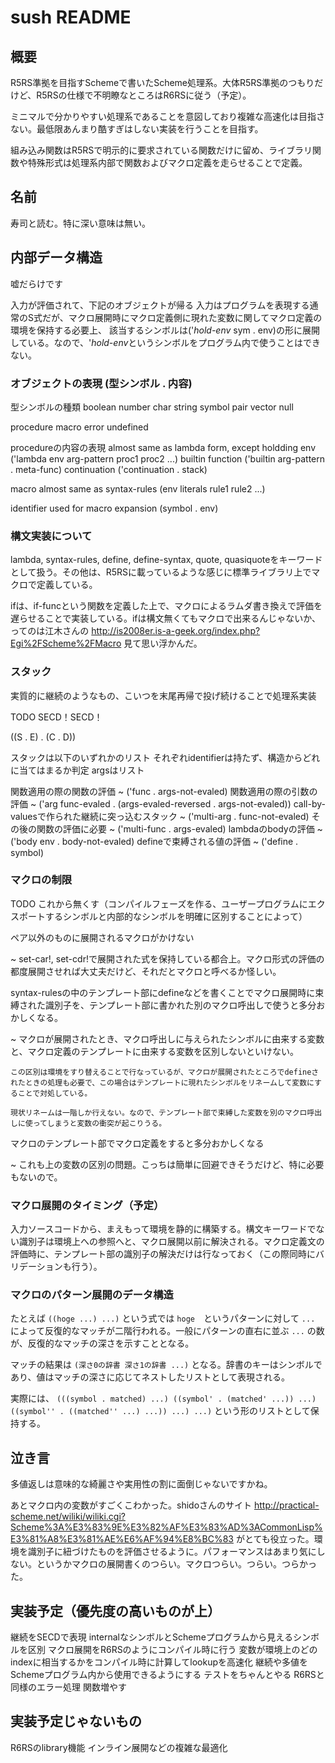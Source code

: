# sush README
## 概要
R5RS準拠を目指すSchemeで書いたScheme処理系。大体R5RS準拠のつもりだけど、R5RSの仕様で不明瞭なところはR6RSに従う（予定）。

ミニマルで分かりやすい処理系であることを意図しており複雑な高速化は目指さない。最低限あんまり酷すぎはしない実装を行うことを目指す。

組み込み関数はR5RSで明示的に要求されている関数だけに留め、ライブラリ関数や特殊形式は処理系内部で関数およびマクロ定義を走らせることで定義。

## 名前
寿司と読む。特に深い意味は無い。

## 内部データ構造
嘘だらけです

入力が評価されて、下記のオブジェクトが帰る
入力はプログラムを表現する通常のS式だが、マクロ展開時にマクロ定義側に現れた変数に関してマクロ定義の環境を保持する必要上、
該当するシンボルは('*hold-env* sym . env)の形に展開している。なので、'*hold-env*というシンボルをプログラム内で使うことはできない。

### オブジェクトの表現 (型シンボル . 内容)
型シンボルの種類
  boolean
  number
  char
  string
  symbol
  pair
  vector
  null

  procedure
  macro
  error
  undefined

procedureの内容の表現
  almost same as lambda form, except holdding env
    ('lambda env arg-pattern proc1 proc2 ...)
  builtin function
    ('builtin arg-pattern . meta-func)
  continuation
    ('continuation . stack)

macro
  almost same as syntax-rules
  (env literals rule1 rule2 ...)

identifier
  used for macro expansion
  (symbol . env)


### 構文実装について
lambda, syntax-rules, define, define-syntax, quote, quasiquoteをキーワードとして扱う。その他は、R5RSに載っているような感じに標準ライブラリ上でマクロで定義している。

ifは、if-funcという関数を定義した上で、マクロによるラムダ書き換えで評価を遅らせることで実装している。ifは構文無くてもマクロで出来るんじゃないか、ってのは江木さんの <http://is2008er.is-a-geek.org/index.php?Egi%2FScheme%2FMacro> 見て思い浮かんだ。

### スタック
実質的に継続のようなもの、こいつを末尾再帰で投げ続けることで処理系実装

TODO SECD！SECD！

((S . E) . (C . D))



スタックは以下のいずれかのリスト
それぞれidentifierは持たず、構造からどれに当てはまるか判定
argsはリスト

関数適用の際の関数の評価
  ~ ('func . args-not-evaled)
関数適用の際の引数の評価
  ~ ('arg func-evaled . (args-evaled-reversed . args-not-evaled))
call-by-valuesで作られた継続に突っ込むスタック
  ~ ('multi-arg . func-not-evaled)
その後の関数の評価に必要
  ~ ('multi-func . args-evaled)
lambdaのbodyの評価
  ~ ('body env . body-not-evaled)
defineで束縛される値の評価
  ~ ('define . symbol)

### マクロの制限
TODO これから無くす（コンパイルフェーズを作る、ユーザープログラムにエクスポートするシンボルと内部的なシンボルを明確に区別することによって）

ペア以外のものに展開されるマクロがかけない

  ~ set-car!, set-cdr!で展開された式を保持している都合上。マクロ形式の評価の都度展開させれば大丈夫だけど、それだとマクロと呼べるか怪しい。

syntax-rulesの中のテンプレート部にdefineなどを書くことでマクロ展開時に束縛された識別子を、テンプレート部に書かれた別のマクロ呼出しで使うと多分おかしくなる。

  ~ マクロが展開されたとき、マクロ呼出しに与えられたシンボルに由来する変数と、マクロ定義のテンプレートに由来する変数を区別しないといけない。

    この区別は環境をすり替えることで行なっているが、マクロが展開されたところでdefineされたときの処理も必要で、この場合はテンプレートに現れたシンボルをリネームして変数にすることで対処している。

    現状リネームは一階しか行えない。なので、テンプレート部で束縛した変数を別のマクロ呼出しに使ってしまうと変数の衝突が起こりうる。

マクロのテンプレート部でマクロ定義をすると多分おかしくなる

  ~ これも上の変数の区別の問題。こっちは簡単に回避できそうだけど、特に必要もないので。

### マクロ展開のタイミング（予定）
入力ソースコードから、まえもって環境を静的に構築する。構文キーワードでない識別子は環境上への参照へと、マクロ展開以前に解決される。マクロ定義文の評価時に、テンプレート部の識別子の解決だけは行なっておく（この際同時にバリデーションも行う）。


### マクロのパターン展開のデータ構造
たとえば `((hoge ...) ...)` という式では `hoge`　というパターンに対して `...` によって反復的なマッチが二階行われる。一般にパターンの直右に並ぶ `...` の数が、反復的なマッチの深さを示すこととなる。

マッチの結果は `(深さ0の辞書 深さ1の辞書 ...)` となる。辞書のキーはシンボルであり、値はマッチの深さに応じてネストしたリストとして表現される。

実際には、 `(((symbol . matched) ...) ((symbol' . (matched' ...)) ...) ((symbol'' . ((matched'' ...) ...)) ...) ...)` という形のリストとして保持する。

## 泣き言
多値返しは意味的な綺麗さや実用性の割に面倒じゃないですかね。

あとマクロ内の変数がすごくこわかった。shidoさんのサイト <http://practical-scheme.net/wiliki/wiliki.cgi?Scheme%3A%E3%83%9E%E3%82%AF%E3%83%AD%3ACommonLisp%E3%81%A8%E3%81%AE%E6%AF%94%E8%BC%83> がとても役立った。環境を識別子に紐づけたものを評価させるように。パフォーマンスはあまり気にしない。というかマクロの展開書くのつらい。マクロつらい。つらい。つらかった。

## 実装予定（優先度の高いものが上）
継続をSECDで表現
internalなシンボルとSchemeプログラムから見えるシンボルを区別
マクロ展開をR6RSのようにコンパイル時に行う
変数が環境上のどのindexに相当するかをコンパイル時に計算してlookupを高速化
継続や多値をSchemeプログラム内から使用できるようにする
テストをちゃんとやる
R6RSと同様のエラー処理
関数増やす

## 実装予定じゃないもの
R6RSのlibrary機能
インライン展開などの複雑な最適化
